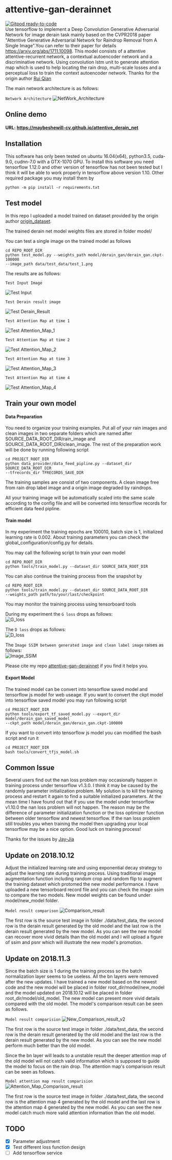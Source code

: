 # attentive-gan-derainnet
[![Gitpod ready-to-code](https://img.shields.io/badge/Gitpod-ready--to--code-blue?logo=gitpod)](https://gitpod.io/#https://github.com/Baneeishaque/attentive-gan-derainnet)  
Use tensorflow to implement a Deep Convolution Generative Adversarial Network for image derain 
task mainly based on the CVPR2018 paper "Attentive Generative Adversarial Network for Raindrop 
Removal from A Single Image".You can refer to their paper for details https://arxiv.org/abs/1711.10098. 
This model consists of a attentive attentive-recurrent network, a contextual autoencoder 
network and a discriminative network. Using convolution lstm unit to generate attention map 
which is used to help locating the rain drop, multi-scale losses and a perceptual loss to 
train the context autoencoder network. Thanks for the origin author [Rui Qian](https://github.com/rui1996)

The main network architecture is as follows:

`Network Architecture`
![NetWork_Architecture](./data/images/net_architecture.png)

## Online demo

#### URL: https://maybeshewill-cv.github.io/attentive_derain_net

## Installation
This software has only been tested on ubuntu 16.04(x64), python3.5, cuda-9.0, cudnn-7.0 with 
a GTX-1070 GPU. To install this software you need tensorflow 1.12.0 and other version of 
tensorflow has not been tested but I think it will be able to work properly in 
tensorflow above version 1.10. Other required package you may install them by

```
python -m pip install -r requirements.txt
```

## Test model
In this repo I uploaded a model trained on dataset provided by the origin author 
[origin_dataset](https://drive.google.com/open?id=1e7R76s6vwUJxILOcAsthgDLPSnOrQ49K).

The trained derain net model weights files are stored in folder model/

You can test a single image on the trained model as follows

```
cd REPO_ROOT_DIR
python test_model.py --weights_path model/derain_gan/derain_gan.ckpt-100000
--image_path data/test_data/test_1.png
```

The results are as follows:

`Test Input Image`

![Test Input](./data/images/src_img.png)

`Test Derain result image`

![Test Derain_Result](./data/images/derain_ret.png)

`Test Attention Map at time 1`

![Test Attention_Map_1](./data/images/atte_map_1.png)

`Test Attention Map at time 2`

![Test Attention_Map_2](./data/images/atte_map_2.png)

`Test Attention Map at time 3`

![Test Attention_Map_3](./data/images/atte_map_3.png)

`Test Attention Map at time 4`

![Test Attention_Map_4](./data/images/atte_map_4.png)

## Train your own model

#### Data Preparation
You need to organize your training examples. Put all of your rain images and
clean images in two separate folders which are named after 
SOURCE_DATA_ROOT_DIR/rain_image and SOURCE_DATA_ROOT_DIR/clean_image.
The rest of the preparation work will be done by running following script

```
cd PROJECT_ROOT_DIR
python data_provider/data_feed_pipline.py --dataset_dir SOURCE_DATA_ROOT_DIR
--tfrecords_dir TFRECORDS_SAVE_DIR
```

The training samples are consist of two components. A clean image free 
from rain drop label image and a origin image degraded by raindrops.

All your training image will be automatically scaled into the same scale 
according to the config file and will be converted into tensorflow records
for efficient data feed pipline.

#### Train model
In my experiment the training epochs are 100010, batch size is 1, initialized learning rate 
is 0.002. About training parameters you can check the global_configuration/config.py for 
details.
 
You may call the following script to train your own model

```
cd REPO_ROOT_DIR
python tools/train_model.py --dataset_dir SOURCE_DATA_ROOT_DIR
```

You can also continue the training process from the snapshot by
```
cd REPO_ROOT_DIR
python tools/train_model.py --dataset_dir SOURCE_DATA_ROOT_DIR 
--weights_path path/to/your/last/checkpoint
```

You may monitor the training process using tensorboard tools

During my experiment the `G loss` drops as follows:  
![G_loss](./data/images/g_loss.png)

The `D loss` drops as follows:  
![D_loss](./data/images/d_loss.png)

The `Image SSIM between generated image and clean label image` raises as follows:  
![Image_SSIM](./data/images/image_ssim.png)

Please cite my repo [attentive-gan-derainnet](https://github.com/MaybeShewill-CV/attentive-gan-derainnet) 
if you find it helps you.

#### Export Model
The trained model can be convert into tensorflow saved model and tensorflow js
model for web useage. If you want to convert the ckpt model into tensorflow 
saved model you may run following script

```
cd PROJECT_ROOT_DIR
python tools/export_tf_saved_model.py --export_dir model/derain_gan_saved_model 
--ckpt_path model/derain_gan/derain_gan.ckpt-100000
```

If you want to convert into tensorflow js model you can modified the bash 
script and run it 

```
cd PROJECT_ROOT_DIR
bash tools/convert_tfjs_model.sh
```

## Common Issue
Several users find out the nan loss problem may occasionally happen in
training process under tensorflow v1.3.0. I think it may be caused by the randomly parameter 
initialization problem. My solution is to kill the training process and
restart it again to find a suitable initialized parameters. At the 
mean time I have found out that if you use the model under tensorflow
v1.10.0 the nan loss problem will not happen. The reason may be the
difference of parameter initialization function or the loss optimizer
function between older tensorflow and newest tensorflow. If the nan 
loss problem still troubles you when training the model then upgrading 
your local tensorflow may be a nice option. Good luck on training process!

Thanks for the issues by [Jay-Jia](https://github.com/Jay-Jia)

## Update on 2018.10.12
Adjust the initialized learning rate and using exponential decay
strategy to adjust the learning rate during training process. Using
traditional image augmentation function including random crop and 
random flip to augment the training dataset which protomed the new
model performance. I have uploaded a new tensorboard record file and
you can check the image ssim to compare the two models. New
model weights can be found under model/new_model folder.

`Model result comparison`
![Comparison_result](./data/images/model_comparison.png)

The first row is the source test image in folder ./data/test_data, the
second row is the derain result generated by the old model and the last
row is the derain result generated by the new model. As you can see the
new model can recover more vivid details than the old model and I will 
upload a figure of ssim and psnr which will illustrate the new model's
promotion.

## Update on 2018.11.3
Since the batch size is 1 during the training process so the batch
normalization layer seems to be useless. All the bn layers were removed
after the new updates. I have trained a new model based on the newest 
code and the new model will be placed in folder root_dir/model/new_model
and the model updated on 2018.10.12 will be placed in folder 
root_dir/model/old_model. The new model can present more vivid details
compared with the old model. The model's comparison result can be seen
as follows.

`Model result comparision`
![New_Comparison_result_v2](./data/images/model_comparision_v2.png)

The first row is the source test image in folder ./data/test_data, the
second row is the derain result generated by the old model and the last
row is the derain result generated by the new model. As you can see the
new model perform much better than the old model.

Since the bn layer will leads to a unstable result the deeper attention 
map of the old model will not catch valid information which is supposed
to guide the model to focus on the rain drop. The attention map's 
comparision result can be seen as follows.

`Model attention map result comparision`
![Attention_Map_Comparison_result](./data/images/attention_map_comparision_rsult.png)

The first row is the source test image in folder ./data/test_data, the
second row is the attention map 4 generated by the old model and the 
last row is the attention map 4 generated by the new model. As you can 
see the new model catch much more valid attention information than the
old model.

## TODO
- [x] Parameter adjustment
- [x] Test different loss function design
- [ ] Add tensorflow service
